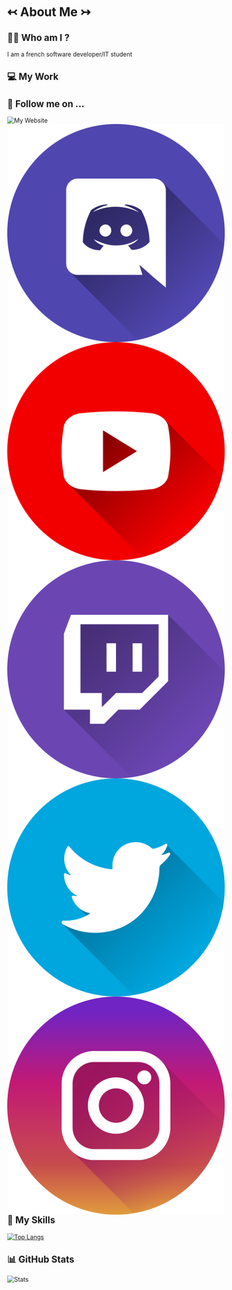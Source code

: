 # ↢ About Me ↣

## :man_student: **Who am I ?**

I am a french software developer/IT student

## 💻 **My Work**

## 📲 **Follow me on ...**
[<img align="left" alt="My Website" width="" src=""/>][Website]
[<img align="left" alt="My Discord" width="" src="https://github.com/PlatonNeutron/PlatonNeutron/blob/master/img/discord.png"/>][Discord]
[<img align="left" alt="My YouTube" width="" src="https://github.com/PlatonNeutron/PlatonNeutron/blob/master/img/youtube.png"/>][YouTube]
[<img align="left" alt="My Twitch" width="" src="https://github.com/PlatonNeutron/PlatonNeutron/blob/master/img/twitch.png"/>][Twitch]
[<img align="left" alt="My Twitter" width="" src="https://github.com/PlatonNeutron/PlatonNeutron/blob/master/img/twitter.png"/>][Twitter]
[<img align="left" alt="My Instagram" width="" src="https://github.com/PlatonNeutron/PlatonNeutron/blob/master/img/instagram.png"/>][Instagram]

## 💪 **My Skills**
[![Top Langs](https://github-readme-stats.vercel.app/api/top-langs/?username=PlatonNeutron&layout=compact&theme=tokyonight&hide_border=true)](https://github.com/anuraghazra/github-readme-stats)

## 📊 **GitHub Stats**
![Stats](https://github-readme-stats.vercel.app/api?username=PlatonNeutron&show_icons=true&theme=tokyonight&hide_border=true)

[Website]: https://geggfiugggi.fr
[Discord]: https://discord.gg/pNxMVFv
[YouTube]: https://www.youtube.com/channel/UC2xPiOqjQ-nZeCka_ZNCtCQ
[Twitch]: https://www.twitch.tv/platon_neutron
[Twitter]: https://twitter.com/PlatonNeutron
[Instagram]: https://www.instagram.com/platon_neutronphoto/
[GitHubStats]: https://youtube.com/